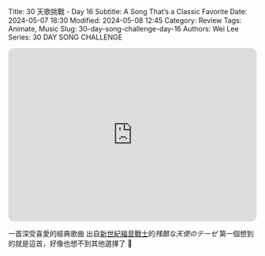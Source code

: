 Title: 30 天歌挑戰 - Day 16
Subtitle: A Song That’s a Classic Favorite
Date: 2024-05-07 18:30
Modified: 2024-05-08 12:45
Category: Review
Tags: Animate, Music
Slug: 30-day-song-challenge-day-16
Authors: Wei Lee
Series: 30 DAY SONG CHALLENGE

<iframe style="border-radius:12px" src="https://open.spotify.com/embed/track/23phSRwoMy48rwFpmuAP8q?utm_source=generator" width="100%" height="352" frameBorder="0" allowfullscreen="" allow="autoplay; clipboard-write; encrypted-media; fullscreen; picture-in-picture" loading="lazy"></iframe>

<!--more-->

一首深受喜愛的經典歌曲
出自[新世紀福音戰士](https://www.netflix.com/title/81033445)的*残酷な天使のテーゼ*
第一個想到的就是這首，好像也想不到其他選擇了 🤔
